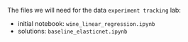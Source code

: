 The files we will need for the data `experiment tracking` lab:

- initial notebook: `wine_linear_regression.ipynb`
- solutions: `baseline_elasticnet.ipynb` 
